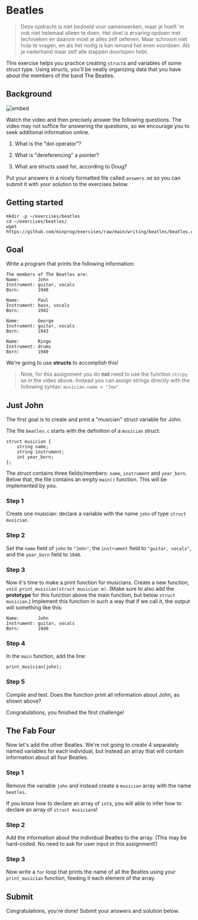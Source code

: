 # Beatles

> Deze opdracht is niet bedoeld voor samenwerken, maar je hoeft 'm ook niet helemaal alleen te doen. Het doel is ervaring opdoen met technieken en daarom moet je alles zelf oefenen. Maar schroom niet hulp te vragen, en als het nodig is kan iemand het even voordoen. Als je naderhand maar zelf alle stappen doorlopen hebt.

This exercise helps you practice creating `struct`s and variables of some struct type. Using structs, you'll be neatly organizing data that you have about the members of the band The Beatles.

## Background

![embed](https://www.youtube.com/embed/E4lb2gkyXr8)

Watch the video and then precisely answer the following questions. The video may not suffice for answering the questions, so we encourage you to seek additional information online.

1. What is the "dot operator"?

2. What is "dereferencing" a pointer?

3. What are structs used for, according to Doug?

Put your answers in a nicely formatted file called `answers.md` so you can submit it with your solution to the exercises below.

## Getting started

    mkdir -p ~/exercises/beatles
    cd ~/exercises/beatles/
    wget https://github.com/minprog/exercises/raw/main/writing/beatles/beatles.c

## Goal

Write a program that prints the following information:

    The members of The Beatles are:
    Name:       John
    Instrument: guitar, vocals
    Born:       1940

    Name:       Paul
    Instrument: bass, vocals
    Born:       1942

    Name:       George
    Instrument: guitar, vocals
    Born:       1943

    Name:       Ringo
    Instrument: drums
    Born:       1940

We're going to use **structs** to accomplish this!

> Note, for this assignment you do **not** need to use the function `strcpy` as in the video above. Instead you can assign strings directly with the following syntax: `musician.name = "Joe"`

## Just John

The first goal is to create and print a "musician" struct variable for John.

The file `beatles.c` starts with the definition of a `musician` struct:

    struct musician {
        string name;
        string instrument;
        int year_born;
    };

The struct contains three fields/members: `name`, `instrument` and `year_born`. Below that, the file contains an empty `main()` function. This will be implemented by you.

### Step 1

Create one musician: declare a variable with the name `john` of type `struct musician`.

### Step 2

Set the `name` field of `john` to ```"John"```, the `instrument` field to ```"guitar, vocals"```, and the `year_born` field to `1940`.

### Step 3

Now it's time to make a print function for musicians. Create a new function, `void print_musician(struct musician m)`. (Make sure to also add the **prototype** for this function above the main function, but below `struct musician`.)
Implement this function in such a way that if we call it, the output will something like this:

    Name:       John
    Instrument: guitar, vocals
    Born:       1940

### Step 4

In the `main` function, add the line:

    print_musician(john);

### Step 5

Compile and test. Does the function print all information about John, as shown above?

Congratulations, you finished the first challenge!

## The Fab Four

Now let's add the other Beatles. We're not going to create 4 separately named variables for each individual, but instead an array that will contain information about all four Beatles.

### Step 1

Remove the variable `john` and instead create a `musician` array with the name `beatles`.

If you know how to declare an array of `int`s, you will able to infer how to declare an array of `struct musician`s!

### Step 2

Add the information about the individual Beatles to the array. (This may be hard-coded. No need to ask for user input in this assignment!)

### Step 3

Now write a `for` loop that prints the name of all the Beatles using your `print_musician` function, feeding it each element of the array.

## Submit

Congratulations, you're done! Submit your answers and solution below.
